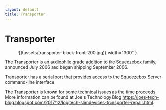 ```yaml
---
layout: default
title: Transporter
---
```


# Transporter

<figure markdown="span">
  ![](assets/transporter-black-front-200.jpg){ width="300" }
</figure>

The Transporter is an audiophile grade addition to the Squeezebox family, announced July 2006 and began shipping September 2006.

Transporter has a serial port that provides access to the Squeezebox Server command-line interface. 

The Transporter is known for some technical issues as the time proceeds. More information can be found at Joe's Technology Blog https://joes-tech-blog.blogspot.com/2017/12/logitech-slimdevices-transporter-repair.html.
